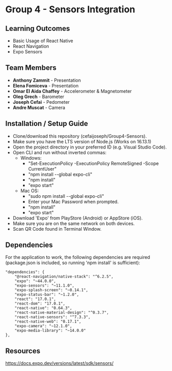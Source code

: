 # Group 4 - Sensors Integration

## Learning Outcomes

- Basic Usage of React Native
- React Navigation
- Expo Sensors

## Team Members

- **Anthony Zammit** - Presentation
- **Elena Fomiceva** - Presentation
- **Omar El Aida Chaffey** - Accelerometer & Magnetometer
- **Oleg Grech** - Barometer
- **Joseph Cefai** - Pedometer
- **Andre Muscat** - Camera

## Installation / Setup Guide

- Clone/download this repository (cefaijoseph/Group4-Sensors).
- Make sure you have the LTS version of Node.js (Works on 16.13.1)
- Open the project directory in your preferred ID (e.g. Visual Studio Code).
- Open CLI and run without inverted commas:
  - Windows:
  	- "Set-ExecutionPolicy -ExecutionPolicy RemoteSigned -Scope CurrentUser"
  	- "npm install --global expo-cli"
  	- "npm install"
  	- "expo start"
  - Mac OS:
  	- "sudo npm install --global expo-cli"
  	- Enter your Mac Password when prompted.
  	- "npm install"
  	- "expo start"
- Download 'Expo' from PlayStore (Android) or AppStore (iOS).
- Make sure you are on the same network on both devices.
- Scan QR Code found in Terminal Window.

## Dependencies
For the application to work, the following dependencies are required (package.json is included, so running 'npm install' is sufficient):

	"dependencies": {
	    "@react-navigation/native-stack": "^6.2.5",
	    "expo": "~44.0.0",
	    "expo-sensors": "~11.1.0",
	    "expo-splash-screen": "~0.14.1",
	    "expo-status-bar": "~1.2.0",
	    "react": "17.0.1",
	    "react-dom": "17.0.1",
	    "react-native": "0.64.3",
	    "react-native-material-design": "^0.3.7",
	    "react-native-sensors": "^7.3.3",
	    "react-native-web": "0.17.1",
	    "expo-camera": "~12.1.0",
	    "expo-media-library": "~14.0.0"
  	},
  
## Resources

https://docs.expo.dev/versions/latest/sdk/sensors/
